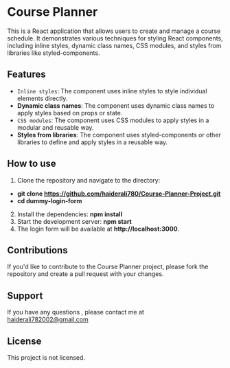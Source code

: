 # Course Planner
This is a React application that allows users to create and manage a course schedule. It demonstrates various techniques for styling React components, including inline styles, dynamic class names, CSS modules, and styles from libraries like styled-components.
## Features
- `Inline styles`: The component uses inline styles to style individual elements directly.
- **Dynamic class names**: The component uses dynamic class names to apply styles based on props or state.
- `CSS modules`: The component uses CSS modules to apply styles in a modular and reusable way.
- **Styles from libraries**: The component uses styled-components or other libraries to define and apply styles in a reusable way.
## How to use
1. Clone the repository and navigate to the directory:
- **git clone https://github.com/haiderali780/Course-Planner-Project.git**
- **cd dummy-login-form**
2. Install the dependencies:
**npm install**
3. Start the development server:
**npm start**
4. The login form will be available at **http://localhost:3000**.

## Contributions

If you'd like to contribute to the Course Planner project, please fork the repository and create a pull request with your changes.



## Support
If you have any questions , please contact me at haiderali782002@gmail.com

## License
This project is not licensed.
